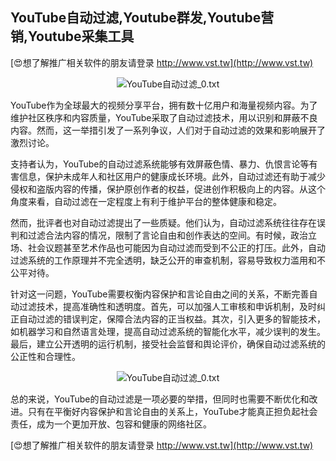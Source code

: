 ## **YouTube自动过滤,Youtube群发,Youtube营销,Youtube采集工具**

[😍想了解推广相关软件的朋友请登录 http://www.vst.tw](http://www.vst.tw)

 <center><img src="https://vst.tw/MP4/tuiguang/png/1.png" alt="YouTube自动过滤_0.txt"></center>

YouTube作为全球最大的视频分享平台，拥有数十亿用户和海量视频内容。为了维护社区秩序和内容质量，YouTube采取了自动过滤技术，用以识别和屏蔽不良内容。然而，这一举措引发了一系列争议，人们对于自动过滤的效果和影响展开了激烈讨论。

支持者认为，YouTube的自动过滤系统能够有效屏蔽色情、暴力、仇恨言论等有害信息，保护未成年人和社区用户的健康成长环境。此外，自动过滤还有助于减少侵权和盗版内容的传播，保护原创作者的权益，促进创作积极向上的内容。从这个角度来看，自动过滤在一定程度上有利于维护平台的整体健康和稳定。

然而，批评者也对自动过滤提出了一些质疑。他们认为，自动过滤系统往往存在误判和过滤合法内容的情况，限制了言论自由和创作表达的空间。有时候，政治立场、社会议题甚至艺术作品也可能因为自动过滤而受到不公正的打压。此外，自动过滤系统的工作原理并不完全透明，缺乏公开的审查机制，容易导致权力滥用和不公平对待。

针对这一问题，YouTube需要权衡内容保护和言论自由之间的关系，不断完善自动过滤技术，提高准确性和透明度。首先，可以加强人工审核和申诉机制，及时纠正自动过滤的错误判定，保障合法内容的正当权益。其次，引入更多的智能技术，如机器学习和自然语言处理，提高自动过滤系统的智能化水平，减少误判的发生。最后，建立公开透明的运行机制，接受社会监督和舆论评价，确保自动过滤系统的公正性和合理性。

 <center><img src="https://vst.tw/MP4/tuiguang/png/3.png" alt="YouTube自动过滤_0.txt"></center>

总的来说，YouTube的自动过滤是一项必要的举措，但同时也需要不断优化和改进。只有在平衡好内容保护和言论自由的关系上，YouTube才能真正担负起社会责任，成为一个更加开放、包容和健康的网络社区。

[😍想了解推广相关软件的朋友请登录 http://www.vst.tw](http://www.vst.tw)



